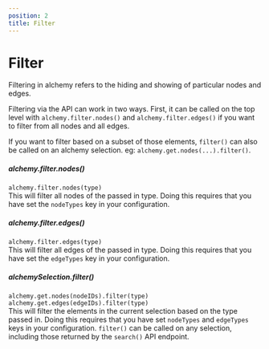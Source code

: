 ```yaml
---
position: 2
title: Filter
---
```


# Filter
<p></p>

Filtering in alchemy refers to the hiding and showing of particular nodes and edges.

Filtering via the API can work in two ways.
First, it can be called on the top level with `alchemy.filter.nodes()` and `alchemy.filter.edges()` if you want to filter from all nodes and all edges.

If you want to filter based on a subset of those elements, `filter()` can also be called on an alchemy selection. eg: `alchemy.get.nodes(...).filter()`.

##### alchemy.filter.nodes()
<!-- -->
`alchemy.filter.nodes(type)`<br>
This will filter all nodes of the passed in type.  Doing this requires that you have set the `nodeTypes` key in your configuration.

##### alchemy.filter.edges()
<!-- -->
`alchemy.filter.edges(type)`<br>
This will filter all edges of the passed in type.  Doing this requires that you have set the `edgeTypes` key in your configuration.

##### alchemySelection.filter()
<!-- -->
`alchemy.get.nodes(nodeIDs).filter(type)`<br>
`alchemy.get.edges(edgeIDs).filter(type)`<br>
This will filter the elements in the current selection based on the type passed in.  Doing this requires that you have set `nodeTypes` and `edgeTypes` keys in your configuration.
`filter()` can be called on any selection, including those returned by the `search()` API endpoint.
